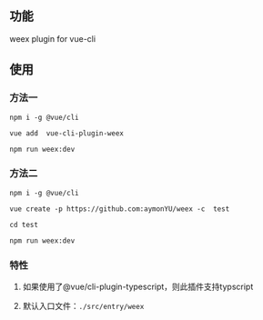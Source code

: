 ## 功能
 weex plugin for vue-cli

## 使用

### 方法一
```
npm i -g @vue/cli
```

```
vue add  vue-cli-plugin-weex 
```

```
npm run weex:dev
```


### 方法二
```
npm i -g @vue/cli
```

```
vue create -p https://github.com:aymonYU/weex -c  test
```

```
cd test
```

```
npm run weex:dev
```


### 特性
1. 如果使用了@vue/cli-plugin-typescript，则此插件支持typscript

2. 默认入口文件：`./src/entry/weex`
